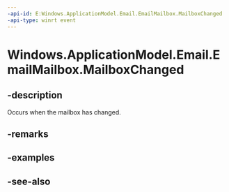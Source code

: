 ----api-id: E:Windows.ApplicationModel.Email.EmailMailbox.MailboxChanged
-api-type: winrt event
---<!-- Event syntaxpublic event Windows.Foundation.TypedEventHandler MailboxChanged<Windows.ApplicationModel.Email.EmailMailbox,  Windows.ApplicationModel.Email.EmailMailboxChangedEventArgs>--># Windows.ApplicationModel.Email.EmailMailbox.MailboxChanged## -descriptionOccurs when the mailbox has changed.## -remarks## -examples## -see-also